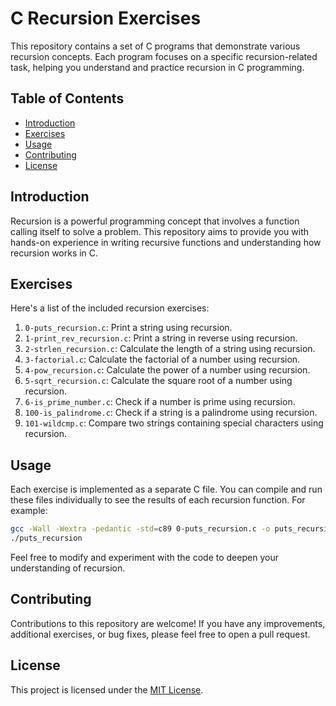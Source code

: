 # C Recursion Exercises

This repository contains a set of C programs that demonstrate various recursion concepts. Each program focuses on a specific recursion-related task, helping you understand and practice recursion in C programming.

## Table of Contents

- [Introduction](#introduction)
- [Exercises](#exercises)
- [Usage](#usage)
- [Contributing](#contributing)
- [License](#license)

## Introduction

Recursion is a powerful programming concept that involves a function calling itself to solve a problem. This repository aims to provide you with hands-on experience in writing recursive functions and understanding how recursion works in C.

## Exercises

Here's a list of the included recursion exercises:

1. `0-puts_recursion.c`: Print a string using recursion.
2. `1-print_rev_recursion.c`: Print a string in reverse using recursion.
3. `2-strlen_recursion.c`: Calculate the length of a string using recursion.
4. `3-factorial.c`: Calculate the factorial of a number using recursion.
5. `4-pow_recursion.c`: Calculate the power of a number using recursion.
6. `5-sqrt_recursion.c`: Calculate the square root of a number using recursion.
7. `6-is_prime_number.c`: Check if a number is prime using recursion.
8. `100-is_palindrome.c`: Check if a string is a palindrome using recursion.
9. `101-wildcmp.c`: Compare two strings containing special characters using recursion.

## Usage

Each exercise is implemented as a separate C file. You can compile and run these files individually to see the results of each recursion function. For example:

```bash
gcc -Wall -Wextra -pedantic -std=c89 0-puts_recursion.c -o puts_recursion
./puts_recursion
```

Feel free to modify and experiment with the code to deepen your understanding of recursion.

## Contributing

Contributions to this repository are welcome! If you have any improvements, additional exercises, or bug fixes, please feel free to open a pull request.

## License

This project is licensed under the [MIT License](LICENSE).
```

